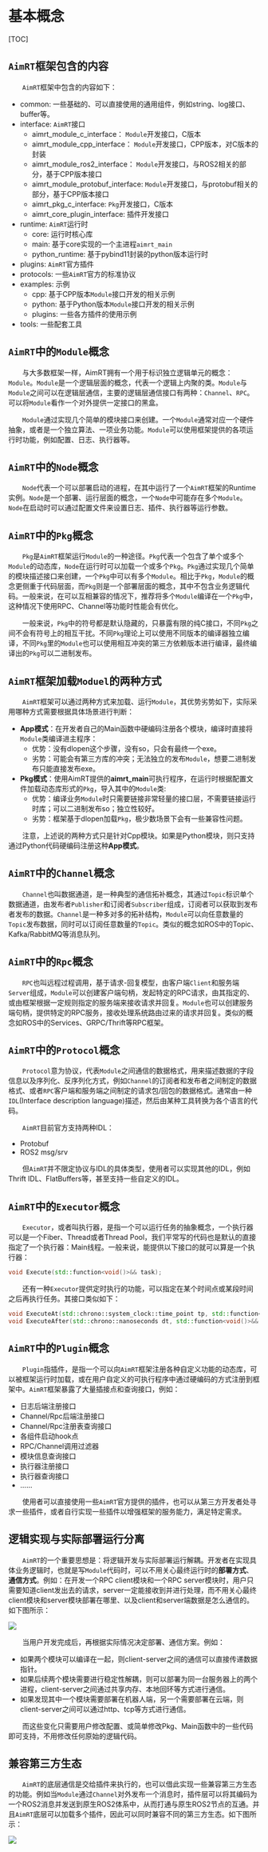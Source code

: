 
# 基本概念

[TOC]

## `AimRT`框架包含的内容

&emsp;&emsp;`AimRT`框架中包含的内容如下：
- common: 一些基础的、可以直接使用的通用组件，例如string、log接口、buffer等。
- interface: `AimRT`接口
  - aimrt_module_c_interface： `Module`开发接口，C版本
  - aimrt_module_cpp_interface： `Module`开发接口，CPP版本，对C版本的封装
  - aimrt_module_ros2_interface： `Module`开发接口，与ROS2相关的部分，基于CPP版本接口
  - aimrt_module_protobuf_interface: `Module`开发接口，与protobuf相关的部分，基于CPP版本接口
  - aimrt_pkg_c_interface: `Pkg`开发接口，C版本
  - aimrt_core_plugin_interface: 插件开发接口
- runtime: `AimRT`运行时
  - core: 运行时核心库
  - main: 基于core实现的一个主进程`aimrt_main`
  - python_runtime: 基于pybind11封装的python版本运行时
- plugins: `AimRT`官方插件
- protocols: 一些`AimRT`官方的标准协议
- examples: 示例
  - cpp: 基于CPP版本`Module`接口开发的相关示例
  - python: 基于Python版本`Module`接口开发的相关示例
  - plugins: 一些各方插件的使用示例
- tools: 一些配套工具

## `AimRT`中的`Module`概念
&emsp;&emsp;与大多数框架一样，AimRT拥有一个用于标识独立逻辑单元的概念：`Module`。`Module`是一个逻辑层面的概念，代表一个逻辑上内聚的类。`Module`与`Module`之间可以在逻辑层通信，主要的逻辑层通信接口有两种：`Channel`、`RPC`。可以将`Module`看作一个对外提供一定接口的黑盒。

&emsp;&emsp;`Module`通过实现几个简单的模块接口来创建。一个`Module`通常对应一个硬件抽象，或者是一个独立算法、一项业务功能。`Module`可以使用框架提供的各项运行时功能，例如配置、日志、执行器等。

## `AimRT`中的`Node`概念
&emsp;&emsp;`Node`代表一个可以部署启动的进程，在其中运行了一个`AimRT`框架的Runtime实例。`Node`是一个部署、运行层面的概念，一个`Node`中可能存在多个`Module`。`Node`在启动时可以通过配置文件来设置日志、插件、执行器等运行参数。

## `AimRT`中的`Pkg`概念
&emsp;&emsp;`Pkg`是`AimRT`框架运行`Module`的一种途径。`Pkg`代表一个包含了单个或多个`Module`的动态库，`Node`在运行时可以加载一个或多个`Pkg`。`Pkg`通过实现几个简单的模块描述接口来创建，一个`Pkg`中可以有多个`Module`。相比于`Pkg`，`Module`的概念更侧重于代码层面，而`Pkg`则是一个部署层面的概念，其中不包含业务逻辑代码。一般来说，在可以互相兼容的情况下，推荐将多个`Module`编译在一个`Pkg`中，这种情况下使用RPC、Channel等功能时性能会有优化。

&emsp;&emsp;一般来说，`Pkg`中的符号都是默认隐藏的，只暴露有限的纯C接口，不同`Pkg`之间不会有符号上的相互干扰。不同`Pkg`理论上可以使用不同版本的编译器独立编译，不同`Pkg`里的`Module`也可以使用相互冲突的第三方依赖版本进行编译，最终编译出的`Pkg`可以二进制发布。


## `AimRT`框架加载`Moduel`的两种方式
&emsp;&emsp;`AimRT`框架可以通过两种方式来加载、运行`Module`，其优势劣势如下，实际采用哪种方式需要根据具体场景进行判断：
- **App模式**：在开发者自己的Main函数中硬编码注册各个模块，编译时直接将`Module`类编译进主程序：
  - 优势：没有dlopen这个步骤，没有so，只会有最终一个exe。
  - 劣势：可能会有第三方库的冲突；无法独立的发布`Module`，想要二进制发布只能直接发布exe。
- **Pkg模式**：使用AimRT提供的**aimrt_main**可执行程序，在运行时根据配置文件加载动态库形式的`Pkg`，导入其中的`Module`类:
  - 优势：编译业务`Module`时只需要链接非常轻量的接口层，不需要链接运行时库；可以二进制发布so；独立性较好。
  - 劣势：框架基于dlopen加载`Pkg`，极少数场景下会有一些兼容性问题。


&emsp;&emsp;注意，上述说的两种方式只是针对Cpp模块。如果是Python模块，则只支持通过Python代码硬编码注册这种**App模式**。

## `AimRT`中的`Channel`概念
&emsp;&emsp;`Channel`也叫数据通道，是一种典型的通信拓补概念，其通过`Topic`标识单个数据通道，由发布者`Publisher`和订阅者`Subscriber`组成，订阅者可以获取到发布者发布的数据。`Channel`是一种多对多的拓补结构，`Module`可以向任意数量的`Topic`发布数据，同时可以订阅任意数量的`Topic`。类似的概念如ROS中的Topic、Kafka/RabbitMQ等消息队列。


## `AimRT`中的`Rpc`概念
&emsp;&emsp;`RPC`也叫远程过程调用，基于请求-回复模型，由客户端`Client`和服务端`Server`组成，`Module`可以创建客户端句柄，发起特定的RPC请求，由其指定的、或由框架根据一定规则指定的服务端来接收请求并回复。`Module`也可以创建服务端句柄，提供特定的RPC服务，接收处理系统路由过来的请求并回复。类似的概念如ROS中的Services、GRPC/Thrift等RPC框架。


## `AimRT`中的`Protocol`概念
&emsp;&emsp;`Protocol`意为协议，代表`Module`之间通信的数据格式，用来描述数据的字段信息以及序列化、反序列化方式，例如`Channel`的订阅者和发布者之间制定的数据格式、或者`RPC`客户端和服务端之间制定的请求包/回包的数据格式。通常由一种`IDL`(Interface description language)描述，然后由某种工具转换为各个语言的代码。

&emsp;&emsp;`AimRT`目前官方支持两种IDL：
- Protobuf
- ROS2 msg/srv

&emsp;&emsp;但`AimRT`并不限定协议与IDL的具体类型，使用者可以实现其他的IDL，例如Thrift IDL、FlatBuffers等，甚至支持一些自定义的IDL。

## `AimRT`中的`Executor`概念
&emsp;&emsp;`Executor`，或者叫执行器，是指一个可以运行任务的抽象概念，一个执行器可以是一个Fiber、Thread或者Thread Pool，我们平常写的代码也是默认的直接指定了一个执行器：Main线程。一般来说，能提供以下接口的就可以算是一个执行器：
```cpp
void Execute(std::function<void()>&& task);
```

&emsp;&emsp;还有一种`Executor`提供定时执行的功能，可以指定在某个时间点或某段时间之后再执行任务。其接口类似如下：
```cpp
void ExecuteAt(std::chrono::system_clock::time_point tp, std::function<void()>&& task);
void ExecuteAfter(std::chrono::nanoseconds dt, std::function<void()>&& task);
```

## `AimRT`中的`Plugin`概念
&emsp;&emsp;`Plugin`指插件，是指一个可以向`AimRT`框架注册各种自定义功能的动态库，可以被框架运行时加载，或在用户自定义的可执行程序中通过硬编码的方式注册到框架中。`AimRT`框架暴露了大量插接点和查询接口，例如：
- 日志后端注册接口
- Channel/Rpc后端注册接口
- Channel/Rpc注册表查询接口
- 各组件启动hook点
- RPC/Channel调用过滤器
- 模块信息查询接口
- 执行器注册接口
- 执行器查询接口
- ......


&emsp;&emsp;使用者可以直接使用一些`AimRT`官方提供的插件，也可以从第三方开发者处寻求一些插件，或者自行实现一些插件以增强框架的服务能力，满足特定需求。

## 逻辑实现与实际部署运行分离
&emsp;&emsp;`AimRT`的一个重要思想是：将逻辑开发与实际部署运行解耦。开发者在实现具体业务逻辑时，也就是写`Module`代码时，可以不用关心最终运行时的**部署方式**、**通信方式**。例如：在开发一个RPC client模块和一个RPC server模块时，用户只需要知道client发出去的请求，server一定能接收到并进行处理，而不用关心最终client模块和server模块部署在哪里、以及client和server端数据是怎么通信的。如下图所示：

![](./picture/pic_1.jpg)

&emsp;&emsp;当用户开发完成后，再根据实际情况决定部署、通信方案。例如：
- 如果两个模块可以编译在一起，则client-server之间的通信可以直接传递数据指针。
- 如果后续两个模块需要进行稳定性解耦，则可以部署为同一台服务器上的两个进程，client-server之间通过共享内存、本地回环等方式进行通信。
- 如果发现其中一个模块需要部署在机器人端，另一个需要部署在云端，则client-server之间可以通过http、tcp等方式进行通信。

&emsp;&emsp;而这些变化只需要用户修改配置、或简单修改Pkg、Main函数中的一些代码即可支持，不用修改任何原始的逻辑代码。


## 兼容第三方生态
&emsp;&emsp;`AimRT`的底层通信是交给插件来执行的，也可以借此实现一些兼容第三方生态的功能。例如当`Module`通过`Channel`对外发布一个消息时，插件层可以将其编码为一个ROS2消息并发送到原生ROS2体系中，从而打通与原生ROS2节点的互通。并且`AimRT`底层可以加载多个插件，因此可以同时兼容不同的第三方生态。如下图所示：

![](./picture/pic_2.jpg)

